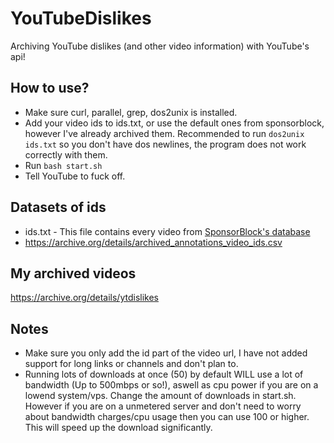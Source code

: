 # YouTubeDislikes
Archiving YouTube dislikes (and other video information) with YouTube's api!

## How to use?
* Make sure curl, parallel, grep, dos2unix is installed.
* Add your video ids to ids.txt, or use the default ones from sponsorblock, however I've already archived them. Recommended to run `dos2unix ids.txt` so you don't have dos newlines, the program does not work correctly with them.
* Run `bash start.sh`
* Tell YouTube to fuck off.
## Datasets of ids
* ids.txt - This file contains every video from [SponsorBlock's database](https://sponsor.ajay.app/database)
* https://archive.org/details/archived_annotations_video_ids.csv

## My archived videos
https://archive.org/details/ytdislikes

## Notes
* Make sure you only add the id part of the video url, I have not added support for long links or channels and don't plan to.
* Running lots of downloads at once (50) by default WILL use a lot of bandwidth (Up to 500mbps or so!), aswell as cpu power if you are on a lowend system/vps. Change the amount of downloads in start.sh. However if you are on a unmetered server and don't need to worry about bandwidth charges/cpu usage then you can use 100 or higher. This will speed up the download significantly.

